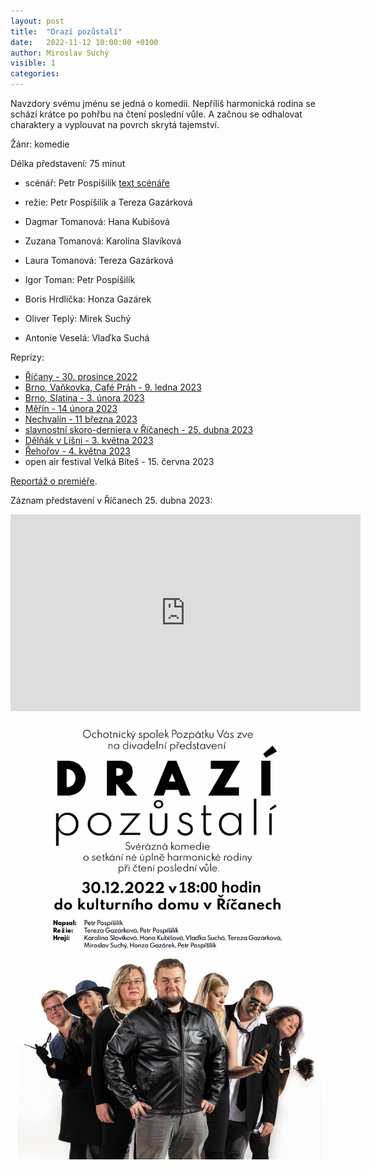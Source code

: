 ```yaml
---
layout: post
title:  "Drazí pozůstalí"
date:   2022-11-12 10:00:00 +0100
author: Miroslav Suchý
visible: 1
categories: 
---
```

Navzdory svému jménu se jedná o komedii. Nepříliš harmonická rodina se schází krátce po pohřbu na čtení poslední vůle. A začnou se odhalovat charaktery a vyplouvat na povrch skrytá tajemství.

Žánr: komedie

Délka představení: 75 minut

 * scénář: Petr Pospíšilík [text scénáře](https://docs.google.com/document/d/1EvSBmPqqzlZnMRG0AIFLyJCZbT9dbnB3FNDAaW9jm3g/edit?usp=sharing)

 * režie: Petr Pospíšilík a Tereza Gazárková

 * Dagmar Tomanová: Hana Kubišová
 * Zuzana Tomanová: Karolína Slavíková
 * Laura Tomanová: Tereza Gazárková
 * Igor Toman: Petr Pospíšilík
 * Boris Hrdlička: Honza Gazárek
 * Oliver Teplý: Mirek Suchý
 * Antonie Veselá: Vlaďka Suchá

Reprízy:

 * [Říčany - 30. prosince 2022](https://www.facebook.com/events/657491022484535/)
 * [Brno, Vaňkovka, Café Práh - 9. ledna 2023](https://www.facebook.com/events/3216517691973108/)
 * [Brno, Slatina - 3. února 2023](https://www.facebook.com/events/1160486331547405/)
 * [Měřín - 14 února 2023](https://fb.me/e/3WxAvwrqL)
 * [Nechvalín - 11 března 2023](https://fb.me/e/40cf7dE8C)
 * [slavnostní skoro-derniera v Říčanech - 25. dubna 2023](https://fb.me/e/vtGimQpt)
 * [Dělňák v Líšni - 3. května 2023](https://fb.me/e/M8FgN5W4)
 * [Řehořov - 4. května 2023](https://fb.me/e/zBoJkITY)
 * open air festival Velká Bíteš - 15. června 2023

[Reportáž o premiéře](https://vimeo.com/785708856).

Záznam představení v Říčanech 25. dubna 2023:

<iframe width="560" height="315" src="https://www.youtube.com/embed/gq84R7SHUR4" title="YouTube video player" frameborder="0" allow="accelerometer; autoplay; clipboard-write; encrypted-media; gyroscope; picture-in-picture; web-share" allowfullscreen></iframe>


<img src="/img/drazi-pozustali.jpg" />
